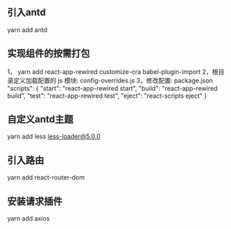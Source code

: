 
## 引入antd
yarn add antd

## 实现组件的按需打包
1， yarn add react-app-rewired customize-cra babel-plugin-import
2，根目录定义加载配置的 js 模块: config-overrides.js
3，修改配置: package.json
"scripts": {
"start": "react-app-rewired start",
"build": "react-app-rewired build",
"test": "react-app-rewired test",
"eject": "react-scripts eject"
}

## 自定义antd主题
yarn add less less-loader@5.0.0

## 引入路由
yarn add react-router-dom

## 安装请求插件
yarn add axios


